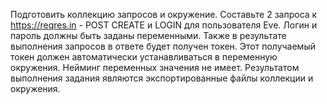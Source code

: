Подготовить коллекцию запросов и окружение. Составьте 2 запроса к https://reqres.in - POST CREATE и LOGIN для пользователя Eve. Логин и пароль должны быть заданы переменными. Также в результате выполнения запросов в ответе будет получен токен.
Этот получаемый токен должен автоматически устанавливаться в переменную окружения. Нейминг переменных значения не имеет. Результатом выполнения задания являются экспортированные файлы коллекции и окружения.
